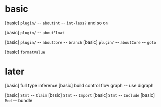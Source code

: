 # basic

[basic] `plugin/` -- `aboutInt` -- `int-less?` and so on

[basic] `plugin/` -- `aboutFloat`

[basic] `plugin/` -- `aboutCore` -- `branch`
[basic] `plugin/` -- `aboutCore` -- `goto`

[basic] `formatValue`

# later

[basic] full type inference
[basic] build control flow graph -- use digraph

[basic] `Stmt` -- `Claim`
[basic] `Stmt` -- `Import`
[basic] `Stmt` -- `Include`
[basic] `Mod` -- bundle
